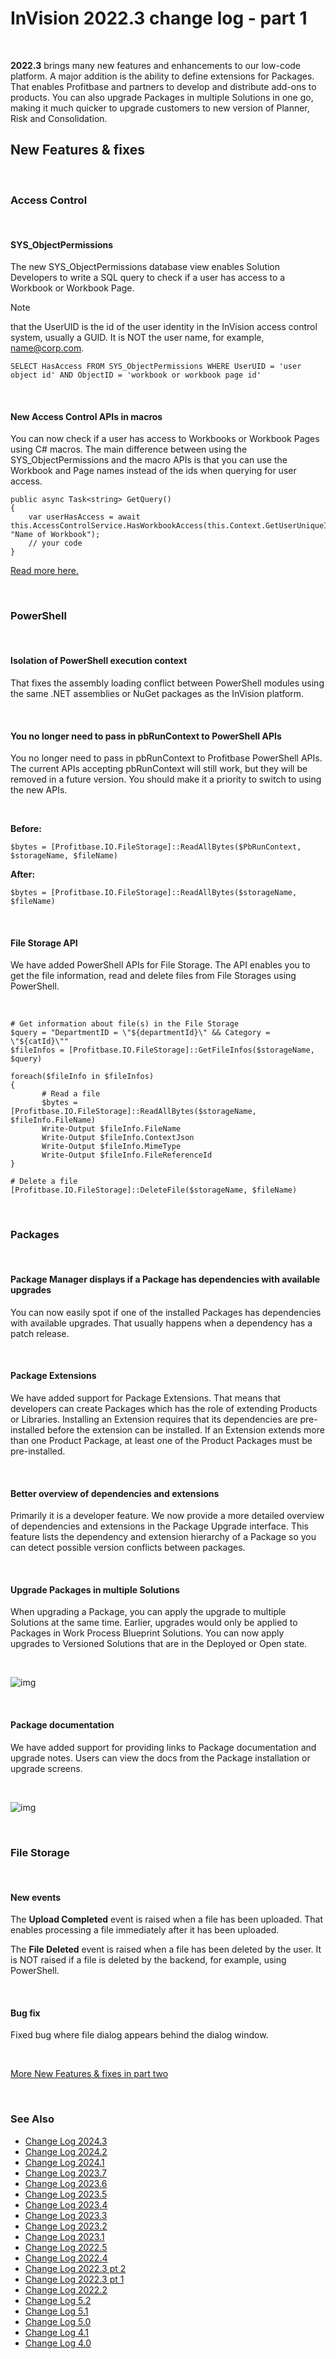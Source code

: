 
# InVision 2022.3 change log - part 1

<br/>

**2022.3** brings many new features and enhancements to our low-code platform. A major addition is the ability to define extensions for Packages. That enables Profitbase and partners to develop and distribute add-ons to products. You can also upgrade Packages in multiple Solutions in one go, making it much quicker to upgrade customers to new version of Planner, Risk and Consolidation.
<br/>

## New Features & fixes

<br/>

### Access Control

<br/>

#### SYS_ObjectPermissions

The new SYS_ObjectPermissions database view enables Solution Developers to write a SQL query to check if a user has access to a Workbook or Workbook Page. 

> [!NOTE]
> that the UserUID is the id of the user identity in the InVision access control system, usually a GUID. It is NOT the user name, for example, name@corp.com.


```
SELECT HasAccess FROM SYS_ObjectPermissions WHERE UserUID = 'user object id' AND ObjectID = 'workbook or workbook page id'
```

<br/>

#### New Access Control APIs in macros

You can now check if a user has access to Workbooks or Workbook Pages using C# macros. The main difference between using the SYS_ObjectPermissions and the macro APIs is that you can use the Workbook and Page names instead of the ids when querying for user access.

```
public async Task<string> GetQuery()
{
    var userHasAccess = await this.AccessControlService.HasWorkbookAccess(this.Context.GetUserUniqueId(), "Name of Workbook");
    // your code
}
```

[Read more here.](../docs/macros/writingmacros/macroexpansionprovider/accesscontrolservice.md)

<br/>

### PowerShell

<br/>

#### Isolation of PowerShell execution context

That fixes the assembly loading conflict between PowerShell modules using the same .NET assemblies or NuGet packages as the InVision platform.

<br/>

#### You no longer need to pass in pbRunContext to PowerShell APIs

You no longer need to pass in pbRunContext to Profitbase PowerShell APIs. The current APIs accepting pbRunContext will still work, but they will be removed in a future version. You should make it a priority to switch to using the new APIs.

<br/>

**Before:**

```
$bytes = [Profitbase.IO.FileStorage]::ReadAllBytes($PbRunContext, $storageName, $fileName)
```

**After:**

```
$bytes = [Profitbase.IO.FileStorage]::ReadAllBytes($storageName, $fileName)
```

<br/>

#### File Storage API

We have added PowerShell APIs for File Storage. The API enables you to get the file information, read and delete files from File Storages using PowerShell.

<br/>

```
# Get information about file(s) in the File Storage
$query = "DepartmentID = \"${departmentId}\" && Category = \"${catId}\""
$fileInfos = [Profitbase.IO.FileStorage]::GetFileInfos($storageName, $query)

foreach($fileInfo in $fileInfos)
{
       # Read a file
       $bytes = [Profitbase.IO.FileStorage]::ReadAllBytes($storageName, $fileInfo.FileName)
       Write-Output $fileInfo.FileName
       Write-Output $fileInfo.ContextJson
       Write-Output $fileInfo.MimeType
       Write-Output $fileInfo.FileReferenceId
}

# Delete a file
[Profitbase.IO.FileStorage]::DeleteFile($storageName, $fileName)
```

<br/>

### Packages

<br/>

#### Package Manager displays if a Package has dependencies with available upgrades

You can now easily spot if one of the installed Packages has dependencies with available upgrades. That usually happens when a dependency has a patch release.

<br/>

#### Package Extensions

We have added support for Package Extensions. That means that developers can create Packages which has the role of extending Products or Libraries. Installing an Extension requires that its dependencies are pre-installed before the extension can be installed. If an Extension extends more than one Product Package, at least one of the Product Packages must be pre-installed.

<br/>

#### Better overview of dependencies and extensions

Primarily it is a developer feature. We now provide a more detailed overview of dependencies and extensions in the Package Upgrade interface. This feature lists the dependency and extension hierarchy of a Package so you can detect possible version conflicts between packages.

<br/>

#### Upgrade Packages in multiple Solutions

When upgrading a Package, you can apply the upgrade to multiple Solutions at the same time. Earlier, upgrades would only be applied to Packages in Work Process Blueprint Solutions. You can now apply upgrades to Versioned Solutions that are in the Deployed or Open state.

<br/>

![img](https://profitbasedocs.blob.core.windows.net/images/chlog223_1.png)

<br/>

#### Package documentation

We have added support for providing links to Package documentation and upgrade notes. Users can view the docs from the Package installation or upgrade screens.

<br/>

![img](https://profitbasedocs.blob.core.windows.net/images/chlog223_2.png)

<br/>

### File Storage

<br/>

#### New events

The **Upload Completed** event is raised when a file has been uploaded. That enables processing a file immediately after it has been uploaded.

The **File Deleted** event is raised when a file has been deleted by the user. It is NOT raised if a file is deleted by the backend, for example, using PowerShell.

<br/>

#### Bug fix

Fixed bug where file dialog appears behind the dialog window.

<br/>

[More New Features & fixes in part two](changelog22_3_2.md)

<br/>

### See Also

- [Change Log 2024.3](changelog24_3.md)
- [Change Log 2024.2](changelog24_2.md)
- [Change Log 2024.1](changelog24_1.md)
- [Change Log 2023.7](changelog23_7.md)
- [Change Log 2023.6](changelog23_6.md)
- [Change Log 2023.5](changelog23_5.md)
- [Change Log 2023.4](changelog23_4.md)
- [Change Log 2023.3](changelog23_3.md)
- [Change Log 2023.2](changelog23_2.md)
- [Change Log 2023.1](changelog23_1.md)
- [Change Log 2022.5](changelog22_5.md)
- [Change Log 2022.4](changelog22_4.md)
- [Change Log 2022.3 pt 2](changelog22_3_2.md)
- [Change Log 2022.3 pt 1](changelog22_3_1.md)
- [Change Log 2022.2](changelog22_2.md)
- [Change Log 5.2](changelog52.md)
- [Change Log 5.1](changelog51.md)
- [Change Log 5.0](changelog5.md)
- [Change Log 4.1](changelog41.md)
- [Change Log 4.0](changelog40.md)
